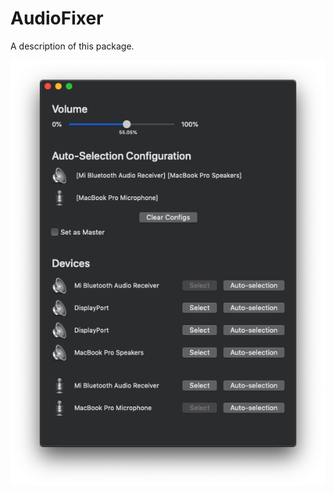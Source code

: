 # AudioFixer

A description of this package.

![Alt text](/screenshot.png?raw=true "Optional Title")

